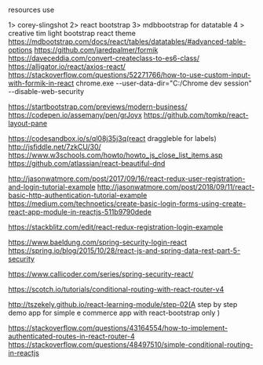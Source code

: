 resources use

1> corey-slingshot
2> react bootstrap
3> mdbbootstrap for datatable
4 > creative tim light bootstrap react theme
https://mdbootstrap.com/docs/react/tables/datatables/#advanced-table-options
https://github.com/jaredpalmer/formik
https://daveceddia.com/convert-createclass-to-es6-class/
https://alligator.io/react/axios-react/
https://stackoverflow.com/questions/52271766/how-to-use-custom-input-with-formik-in-react
chrome.exe --user-data-dir="C:/Chrome dev session" --disable-web-security


https://startbootstrap.com/previews/modern-business/
https://codepen.io/assemany/pen/grJoyx
https://github.com/tomkp/react-layout-pane


https://codesandbox.io/s/ql08j35j3q(react draggleble for labels)
http://jsfiddle.net/7zkCU/30/
https://www.w3schools.com/howto/howto_js_close_list_items.asp
https://github.com/atlassian/react-beautiful-dnd

http://jasonwatmore.com/post/2017/09/16/react-redux-user-registration-and-login-tutorial-example
http://jasonwatmore.com/post/2018/09/11/react-basic-http-authentication-tutorial-example
https://medium.com/technoetics/create-basic-login-forms-using-create-react-app-module-in-reactjs-511b9790dede

https://stackblitz.com/edit/react-redux-registration-login-example




https://www.baeldung.com/spring-security-login-react
https://spring.io/blog/2015/10/28/react-js-and-spring-data-rest-part-5-security


https://www.callicoder.com/series/spring-security-react/

https://scotch.io/tutorials/conditional-routing-with-react-router-v4

http://tszekely.github.io/react-learning-module/step-02(A step by step demo app for simple e commerce app with react-bootstrap only )

https://stackoverflow.com/questions/43164554/how-to-implement-authenticated-routes-in-react-router-4
https://stackoverflow.com/questions/48497510/simple-conditional-routing-in-reactjs
